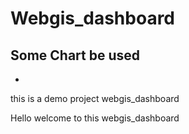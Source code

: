 # Webgis_dashboard
## Some Chart be used

*

this is a demo project webgis_dashboard

Hello welcome to this webgis_dashboard